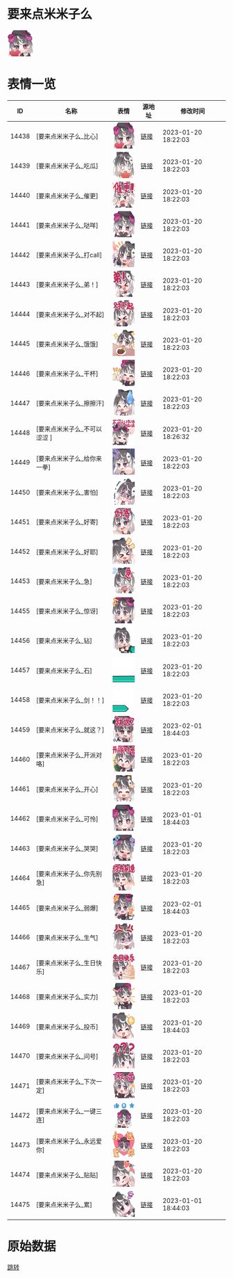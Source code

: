 # 要来点米米子么

<img src="./cover.png" height="60" alt="cover" />

# 表情一览

|ID|名称|表情|源地址|修改时间|
|----|----|----|----|----|
|14438|[要来点米米子么_比心]|<img src="./pic/014438_%5B要来点米米子么_比心%5D.png" height="60" alt="比心"/>|[链接](https://i0.hdslb.com/bfs/emote/77642b1020698165961fc4e02111d959a961f41d.png)|2023-01-20 18:22:03|
|14439|[要来点米米子么_吃瓜]|<img src="./pic/014439_%5B要来点米米子么_吃瓜%5D.png" height="60" alt="吃瓜"/>|[链接](https://i0.hdslb.com/bfs/emote/947aed29a4afc3d77de15e1ff9d28c8987c1d829.png)|2023-01-20 18:22:03|
|14440|[要来点米米子么_催更]|<img src="./pic/014440_%5B要来点米米子么_催更%5D.png" height="60" alt="催更"/>|[链接](https://i0.hdslb.com/bfs/emote/5613b1410129cd149760c99236d2c065adbd3e77.png)|2023-01-20 18:22:03|
|14441|[要来点米米子么_哒咩]|<img src="./pic/014441_%5B要来点米米子么_哒咩%5D.png" height="60" alt="哒咩"/>|[链接](https://i0.hdslb.com/bfs/emote/c9ecf2f94dbbf6f38193abe2bcbdbca4eb1777cf.png)|2023-01-20 18:22:03|
|14442|[要来点米米子么_打call]|<img src="./pic/014442_%5B要来点米米子么_打call%5D.png" height="60" alt="打call"/>|[链接](https://i0.hdslb.com/bfs/emote/ee17e5f77315b28a568ee5f106df89520edc4a7f.png)|2023-01-20 18:22:03|
|14443|[要来点米米子么_弟！]|<img src="./pic/014443_%5B要来点米米子么_弟！%5D.png" height="60" alt="弟！"/>|[链接](https://i0.hdslb.com/bfs/emote/5994c79dd0b515decb58f47ceffb6c335f624b2b.png)|2023-01-20 18:22:03|
|14444|[要来点米米子么_对不起]|<img src="./pic/014444_%5B要来点米米子么_对不起%5D.png" height="60" alt="对不起"/>|[链接](https://i0.hdslb.com/bfs/emote/2d0407d14b1b161de72ad57d4a57daa10a56bcd1.png)|2023-01-20 18:22:03|
|14445|[要来点米米子么_饿饿]|<img src="./pic/014445_%5B要来点米米子么_饿饿%5D.png" height="60" alt="饿饿"/>|[链接](https://i0.hdslb.com/bfs/emote/1352374e0f82ea08520346f2fc5707966fca0329.png)|2023-01-20 18:22:03|
|14446|[要来点米米子么_干杯]|<img src="./pic/014446_%5B要来点米米子么_干杯%5D.png" height="60" alt="干杯"/>|[链接](https://i0.hdslb.com/bfs/emote/04214abf972760a2b9ceffe53d5d78898288764f.png)|2023-01-20 18:22:03|
|14447|[要来点米米子么_擦擦汗]|<img src="./pic/014447_%5B要来点米米子么_擦擦汗%5D.png" height="60" alt="擦擦汗"/>|[链接](https://i0.hdslb.com/bfs/emote/87a29b7975ed8cb26212c3c29e578dce2c3f0cf0.png)|2023-01-20 18:22:03|
|14448|[要来点米米子么_不可以涩涩 ]|<img src="./pic/014448_%5B要来点米米子么_不可以涩涩 %5D.png" height="60" alt="不可以涩涩 "/>|[链接](https://i0.hdslb.com/bfs/emote/770eedc87935daee1f265b11f15a26e7fcac1b32.png)|2023-01-20 18:26:32|
|14449|[要来点米米子么_给你来一拳]|<img src="./pic/014449_%5B要来点米米子么_给你来一拳%5D.png" height="60" alt="给你来一拳"/>|[链接](https://i0.hdslb.com/bfs/emote/bc3d83ad6326e6bdf312e88a17960ac4ca458092.png)|2023-01-20 18:22:03|
|14450|[要来点米米子么_害怕]|<img src="./pic/014450_%5B要来点米米子么_害怕%5D.png" height="60" alt="害怕"/>|[链接](https://i0.hdslb.com/bfs/emote/c3cca653a293225959ae622eb7bb5e3d6630ac73.png)|2023-01-20 18:22:03|
|14451|[要来点米米子么_好寄]|<img src="./pic/014451_%5B要来点米米子么_好寄%5D.png" height="60" alt="好寄"/>|[链接](https://i0.hdslb.com/bfs/emote/5faf2131e8046702b288d63e87947c17d0f65c41.png)|2023-01-20 18:22:03|
|14452|[要来点米米子么_好耶]|<img src="./pic/014452_%5B要来点米米子么_好耶%5D.png" height="60" alt="好耶"/>|[链接](https://i0.hdslb.com/bfs/emote/ae27762a4683754fbfff826ca137e2ef5099f194.png)|2023-01-20 18:22:03|
|14453|[要来点米米子么_急]|<img src="./pic/014453_%5B要来点米米子么_急%5D.png" height="60" alt="急"/>|[链接](https://i0.hdslb.com/bfs/emote/771b36440cbe1592d595860d92e8278a5e17657c.png)|2023-01-20 18:22:03|
|14455|[要来点米米子么_惊讶]|<img src="./pic/014455_%5B要来点米米子么_惊讶%5D.png" height="60" alt="惊讶"/>|[链接](https://i0.hdslb.com/bfs/emote/7953552b6682ff8f773aea6d60c18d6f7c73f6ba.png)|2023-01-20 18:22:03|
|14456|[要来点米米子么_钻]|<img src="./pic/014456_%5B要来点米米子么_钻%5D.png" height="60" alt="钻"/>|[链接](https://i0.hdslb.com/bfs/emote/cb498afcc372205e566118eb99dfe1236b00aaf9.png)|2023-01-20 18:22:03|
|14457|[要来点米米子么_石]|<img src="./pic/014457_%5B要来点米米子么_石%5D.png" height="60" alt="石"/>|[链接](https://i0.hdslb.com/bfs/emote/47e4a42447e0ed7ea1d49e50362941ec4ef94251.png)|2023-01-20 18:22:03|
|14458|[要来点米米子么_剑！！]|<img src="./pic/014458_%5B要来点米米子么_剑！！%5D.png" height="60" alt="剑！！"/>|[链接](https://i0.hdslb.com/bfs/emote/1526e3b38e2a947297e4d2486bc5007668307896.png)|2023-01-20 18:22:03|
|14459|[要来点米米子么_就这？]|<img src="./pic/014459_%5B要来点米米子么_就这？%5D.png" height="60" alt="就这？"/>|[链接](https://i0.hdslb.com/bfs/emote/7084fe8687757d1f7216e110e4943b2e05452988.png)|2023-02-01 18:44:03|
|14460|[要来点米米子么_开派对咯]|<img src="./pic/014460_%5B要来点米米子么_开派对咯%5D.png" height="60" alt="开派对咯"/>|[链接](https://i0.hdslb.com/bfs/emote/732949b6b34275716bc5dce524e07ce78d80c393.png)|2023-01-20 18:22:03|
|14461|[要来点米米子么_开心]|<img src="./pic/014461_%5B要来点米米子么_开心%5D.png" height="60" alt="开心"/>|[链接](https://i0.hdslb.com/bfs/emote/e51bf005319d471924f8122043c0a3a1b542211d.png)|2023-01-20 18:22:03|
|14462|[要来点米米子么_可怜]|<img src="./pic/014462_%5B要来点米米子么_可怜%5D.png" height="60" alt="可怜"/>|[链接](https://i0.hdslb.com/bfs/emote/6ec0920c2a66bace0fa48d419dc5fdaf7114a9d0.png)|2023-01-01 18:44:03|
|14463|[要来点米米子么_哭哭]|<img src="./pic/014463_%5B要来点米米子么_哭哭%5D.png" height="60" alt="哭哭"/>|[链接](https://i0.hdslb.com/bfs/emote/7ec1eb0e62956eaae61c351e393f46b81ff25e03.png)|2023-01-20 18:22:03|
|14464|[要来点米米子么_你先别急]|<img src="./pic/014464_%5B要来点米米子么_你先别急%5D.png" height="60" alt="你先别急"/>|[链接](https://i0.hdslb.com/bfs/emote/97b8047c1ebe60999ab4275bc60095e041d37d76.png)|2023-01-20 18:22:03|
|14465|[要来点米米子么_弱爆]|<img src="./pic/014465_%5B要来点米米子么_弱爆%5D.png" height="60" alt="弱爆"/>|[链接](https://i0.hdslb.com/bfs/emote/4bd3f3c06fff52491f9add4316da98429fe5b0dc.png)|2023-02-01 18:44:03|
|14466|[要来点米米子么_生气]|<img src="./pic/014466_%5B要来点米米子么_生气%5D.png" height="60" alt="生气"/>|[链接](https://i0.hdslb.com/bfs/emote/486aa861d25febbaffe72c26910858ecd208170d.png)|2023-01-20 18:22:03|
|14467|[要来点米米子么_生日快乐]|<img src="./pic/014467_%5B要来点米米子么_生日快乐%5D.png" height="60" alt="生日快乐"/>|[链接](https://i0.hdslb.com/bfs/emote/cc2284e89591d09f5212a4de07b50bcfffda7c43.png)|2023-01-20 18:22:03|
|14468|[要来点米米子么_实力]|<img src="./pic/014468_%5B要来点米米子么_实力%5D.png" height="60" alt="实力"/>|[链接](https://i0.hdslb.com/bfs/emote/4542373128e80d1d29df94926cb5c5c4f0af445f.png)|2023-01-20 18:22:03|
|14469|[要来点米米子么_投币]|<img src="./pic/014469_%5B要来点米米子么_投币%5D.png" height="60" alt="投币"/>|[链接](https://i0.hdslb.com/bfs/emote/52654a2601c6565651e6bd23a9d8122f100615b4.png)|2023-01-20 18:44:03|
|14470|[要来点米米子么_问号]|<img src="./pic/014470_%5B要来点米米子么_问号%5D.png" height="60" alt="问号"/>|[链接](https://i0.hdslb.com/bfs/emote/05ff220ed3da99d6d3c24df365e98db9526a707b.png)|2023-01-20 18:22:03|
|14471|[要来点米米子么_下次一定]|<img src="./pic/014471_%5B要来点米米子么_下次一定%5D.png" height="60" alt="下次一定"/>|[链接](https://i0.hdslb.com/bfs/emote/e8cf8e01e8e31cea04d7561ab28edb43a95d4e8a.png)|2023-01-20 18:22:03|
|14472|[要来点米米子么_一键三连]|<img src="./pic/014472_%5B要来点米米子么_一键三连%5D.png" height="60" alt="一键三连"/>|[链接](https://i0.hdslb.com/bfs/emote/b79ef9351b7a2e817bd38ef1f01f20e6016e716a.png)|2023-01-20 18:22:03|
|14473|[要来点米米子么_永远爱你]|<img src="./pic/014473_%5B要来点米米子么_永远爱你%5D.png" height="60" alt="永远爱你"/>|[链接](https://i0.hdslb.com/bfs/emote/85e2d9d803fa3223c329470c1725090622567eab.png)|2023-01-20 18:22:03|
|14474|[要来点米米子么_贴贴]|<img src="./pic/014474_%5B要来点米米子么_贴贴%5D.png" height="60" alt="贴贴"/>|[链接](https://i0.hdslb.com/bfs/emote/03aeaa32b17421628e4b6758f58c5209d3904105.png)|2023-01-20 18:22:03|
|14475|[要来点米米子么_累]|<img src="./pic/014475_%5B要来点米米子么_累%5D.png" height="60" alt="累"/>|[链接](https://i0.hdslb.com/bfs/emote/1bcca66dbd7347f185d3be137cd5eafafb687821.png)|2023-01-01 18:44:03|

# 原始数据

[跳转](./raw.json)

